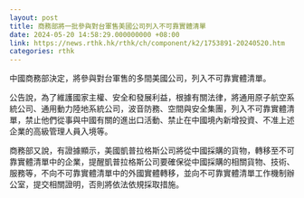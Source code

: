 ```yaml
---
layout: post
title: 商務部將一批參與對台軍售美國公司列入不可靠實體清單
date: 2024-05-20 14:58:29.000000000 +08:00
link: https://news.rthk.hk/rthk/ch/component/k2/1753891-20240520.htm
categories: rthk
---
```


中國商務部決定，將參與對台軍售的多間美國公司，列入不可靠實體清單。

公告說，為了維護國家主權、安全和發展利益，根據有關法律，將通用原子航空系統公司、通用動力陸地系統公司，波音防務、空間與安全集團，列入不可靠實體清單，禁止他們從事與中國有關的進出口活動、禁止在中國境內新增投資、不准上述企業的高級管理人員入境等。

商務部又說，有證據顯示，美國凱普拉格斯公司將從中國採購的貨物，轉移至不可靠實體清單中的企業，提醒凱普拉格斯公司要確保從中國採購的相關貨物、技術、服務等，不向不可靠實體清單中的外國實體轉移，並向不可靠實體清單工作機制辦公室，提交相關證明，否則將依法依規採取措施。
